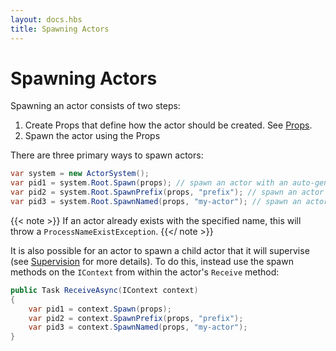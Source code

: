 ```yaml
---
layout: docs.hbs
title: Spawning Actors
---
```


# Spawning Actors

Spawning an actor consists of two steps:
1. Create Props that define how the actor should be created. See [Props](props.md).
2. Spawn the actor using the Props

There are three primary ways to spawn actors:
```csharp
var system = new ActorSystem();
var pid1 = system.Root.Spawn(props); // spawn an actor with an auto-generated name
var pid2 = system.Root.SpawnPrefix(props, "prefix"); // spawn an actor with a prefix followed by an auto-generated name
var pid3 = system.Root.SpawnNamed(props, "my-actor"); // spawn an actor with an exact name
```
{{< note >}}
If an actor already exists with the specified name, this will throw a `ProcessNameExistException`.
{{</ note >}}

It is also possible for an actor to spawn a child actor that it will supervise (see [Supervision](supervision.md) for more details). To do this, instead use the spawn methods on the `IContext` from within the actor's `Receive` method:

```csharp
public Task ReceiveAsync(IContext context)
{
    var pid1 = context.Spawn(props);
    var pid2 = context.SpawnPrefix(props, "prefix");
    var pid3 = context.SpawnNamed(props, "my-actor");
}
```
